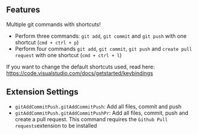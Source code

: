 ## Features
Multiple git commands with shortcuts!

* Perform three commands: `git add`,  `git commit` and `git push` with one shortcut (`cmd + ctrl + p`)
* Perform four commands `git add`,  `git commit`,  `git push` and `create pull request` with one shortcut (`cmd + ctrl + l`)

If you want to change the default shortcuts used, read here: https://code.visualstudio.com/docs/getstarted/keybindings

## Extension Settings

* `gitAddCommitPush.gitAddCommitPush`: Add all files, commit and push 
* `gitAddCommitPush.gitAddCommitPushPr`: Add all files, commit, push and create a pull request. This command requires the `Github Pull requests`extension to be installed

